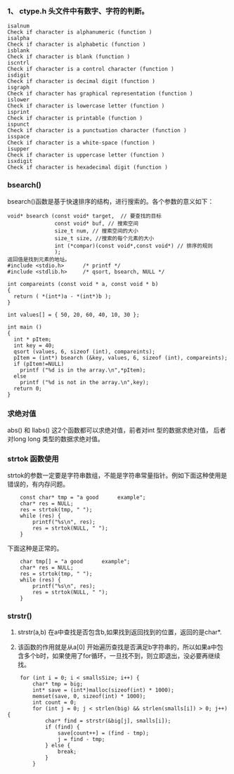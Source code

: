 ### 1、 ctype.h   头文件中有数字、字符的判断。
```
isalnum
Check if character is alphanumeric (function )
isalpha
Check if character is alphabetic (function )
isblank 
Check if character is blank (function )
iscntrl
Check if character is a control character (function )
isdigit
Check if character is decimal digit (function )
isgraph
Check if character has graphical representation (function )
islower
Check if character is lowercase letter (function )
isprint
Check if character is printable (function )
ispunct
Check if character is a punctuation character (function )
isspace
Check if character is a white-space (function )
isupper
Check if character is uppercase letter (function )
isxdigit
Check if character is hexadecimal digit (function )
```
### bsearch()

bsearch()函数是基于快速排序的结构，进行搜索的。各个参数的意义如下：

```
void* bsearch (const void* target,  // 要查找的目标
               const void* buf, // 搜索空间
               size_t num, // 搜索空间的大小
               size_t size, //搜索的每个元素的大小
               int (*compar)(const void*,const void*) // 排序的规则
               );
返回值是找到元素的地址。
#include <stdio.h>      /* printf */
#include <stdlib.h>     /* qsort, bsearch, NULL */

int compareints (const void * a, const void * b)
{
  return ( *(int*)a - *(int*)b );
}

int values[] = { 50, 20, 60, 40, 10, 30 };

int main ()
{
  int * pItem;
  int key = 40;
  qsort (values, 6, sizeof (int), compareints);
  pItem = (int*) bsearch (&key, values, 6, sizeof (int), compareints);
  if (pItem!=NULL)
    printf ("%d is in the array.\n",*pItem);
  else
    printf ("%d is not in the array.\n",key);
  return 0;
}
```

### 求绝对值

abs()  和 llabs() 这2个函数都可以求绝对值，前者对int 型的数据求绝对值， 后者对long long 类型的数据求绝对值。


### strtok 函数使用
strtok的参数一定要是字符串数组，不能是字符串常量指针。例如下面这种使用是错误的，有内存问题。
```
    const char* tmp = "a good      example";
    char* res = NULL;
    res = strtok(tmp, " ");
    while (res) {
        printf("%s\n", res);
        res = strtok(NULL, " ");
    }
```
下面这种是正常的。
```
    char tmp[] = "a good      example";
    char* res = NULL;
    res = strtok(tmp, " ");
    while (res) {
        printf("%s\n", res);
        res = strtok(NULL, " ");
    }
```

### strstr()

1. strstr(a,b) 在a中查找是否包含b,如果找到返回找到的位置，返回的是char*.

2. 该函数的作用就是从a[0] 开始遍历查找是否满足b字符串的，所以如果a中包含多个b时，如果使用了for循环，一旦找不到，则立即退出，没必要再继续找。
```
    for (int i = 0; i < smallsSize; i++) {
        char* tmp = big;
        int* save = (int*)malloc(sizeof(int) * 1000);
        memset(save, 0, sizeof(int) * 1000);
        int count = 0;
        for (int j = 0; j < strlen(big) && strlen(smalls[i]) > 0; j++) {
            char* find = strstr(&big[j], smalls[i]);
            if (find) {
                save[count++] = (find - tmp);
                j = find - tmp;
            } else {
                break;
            }
        }
```
